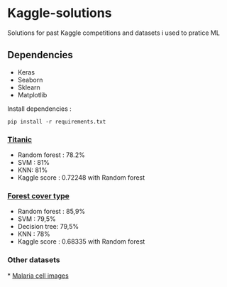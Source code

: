 # Kaggle-solutions
Solutions for past Kaggle competitions and datasets i used to pratice ML
<h2>Dependencies</h2>

  
* Keras
* Seaborn
* Sklearn
* Matplotlib


<p>
  Install dependencies :

  ```
  pip install -r requirements.txt
  ```

</p>

<h3><a href="https://www.kaggle.com/c/titanic">Titanic</a></h3>

* Random forest : 78.2%
* SVM : 81% 
* KNN: 81%
* Kaggle score : 0.72248 with Random forest


<h3><a href ="https://www.kaggle.com/c/forest-cover-type-kernels-only">Forest cover type</a></h3>

* Random forest : 85,9%
* SVM : 79,5% 
* Decision tree: 79,5% 
* KNN : 78%
* Kaggle score : 0.68335 with Random forest 


<h3>Other datasets</h3>
* <a href="https://www.kaggle.com/iarunava/cell-images-for-detecting-malaria">Malaria cell images</a>


